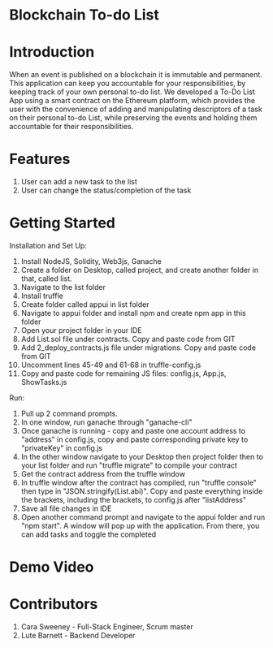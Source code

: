 # Blockchain To-do List

# Introduction
When an event is published on a blockchain it is immutable and permanent. This application can keep you accountable for your responsibilities, by keeping track of your own personal to-do list. 
We developed a To-Do List App using a smart contract on the Ethereum platform, which provides the user with the convenience of adding and manipulating descriptors of a task on their personal to-do List, while preserving the events and holding them accountable for their responsibilities. 

# Features
1. User can add a new task to the list
2. User can change the status/completion of the task

# Getting Started
Installation and Set Up:

1. Install NodeJS, Solidity, Web3js, Ganache
2. Create a folder on Desktop, called project, and create another folder in that, called list.
3. Navigate to the list folder
4. Install truffle
5. Create folder called appui in list folder
6. Navigate to appui folder and install npm and create npm app in this folder
7. Open your project folder in your IDE
8. Add List.sol file under contracts. Copy and paste code from GIT
9. Add 2_deploy_contracts.js file under migrations. Copy and paste code from GIT
10. Uncomment lines 45-49 and 61-68 in truffle-config.js
11. Copy and paste code for remaining JS files: config.js, App.js, ShowTasks.js

Run:

1. Pull up 2 command prompts.
2. In one window, run ganache through "ganache-cli"
3. Once ganache is running - copy and paste one account address to "address" in config.js, copy and paste corresponding private key to "privateKey" in config.js
4. In the other window navigate to your Desktop then project folder then to your list folder and run "truffle migrate" to compile your contract
5. Get the contract address from the truffle window
6. In truffle window after the contract has compiled, run "truffle console" then type in "JSON.stringify(List.abi)". Copy and paste everything inside the brackets, including the brackets, to config.js after "listAddress"
7. Save all file changes in IDE
8. Open another command prompt and navigate to the appui folder and run "npm start". A window will pop up with the application. From there, you can add tasks and toggle the completed

# Demo Video 

# Contributors
1. Cara Sweeney - Full-Stack Engineer, Scrum master
2. Lute Barnett - Backend Developer 
